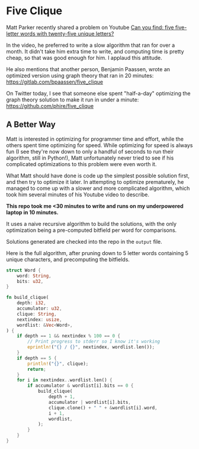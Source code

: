 # Five Clique

Matt Parker recently shared a problem on Youtube [Can you find: five five-letter words with twenty-five unique letters?](https://www.youtube.com/watch?v=_-AfhLQfb6w)

In the video, he preferred to write a slow algorithm that ran for over a month. It didn't take him extra time to write, and computing time is pretty cheap, so that was good enough for him. I applaud this attitude.

He also mentions that another person, Benjamin Paassen, wrote an optimized version using graph theory that ran in 20 minutes: https://gitlab.com/bpaassen/five_clique

On Twitter today, I see that someone else spent "half-a-day" optimizing the graph theory solution to make it run in under a minute: https://github.com/phire/five_clique

## A Better Way

Matt is interested in optimizing for programmer time and effort, while the others spent time optimizing for speed.
While optimizing for speed is always fun (I see they're now down to only a handful of seconds to run their algorithm, still in Python!), Matt unfortunately never tried to see if his complicated optimizations to this problem were even worth it.

What Matt should have done is code up the simplest possible solution first, and then try to optimize it later.
In attempting to optimize prematurely, he managed to come up with a slower and more complicated algorithm, which took him several minutes of his Youtube video to describe.

**This repo took me <30 minutes to write and runs on my underpowered laptop in 10 minutes.**

It uses a naive recursive algorithm to build the solutions, with the only optimization being a pre-computed bitfield per word for comparisons.

Solutions generated are checked into the repo in the `output` file.

Here is the full algorithm, after pruning down to 5 letter words containing 5 unique characters, and precomputing the bitfields.

``` rust
struct Word {
    word: String,
    bits: u32,
}

fn build_clique(
    depth: i32,
    accumulator: u32,
    clique: String,
    nextindex: usize,
    wordlist: &Vec<Word>,
) {
    if depth == 1 && nextindex % 100 == 0 {
        // Print progress to stderr so I know it's working
        eprintln!("{} / {}", nextindex, wordlist.len());
    }
    if depth == 5 {
        println!("{}", clique);
        return;
    }
    for i in nextindex..wordlist.len() {
        if accumulator & wordlist[i].bits == 0 {
            build_clique(
                depth + 1,
                accumulator | wordlist[i].bits,
                clique.clone() + " " + &wordlist[i].word,
                i + 1,
                wordlist,
            );
        }
    }
}
```